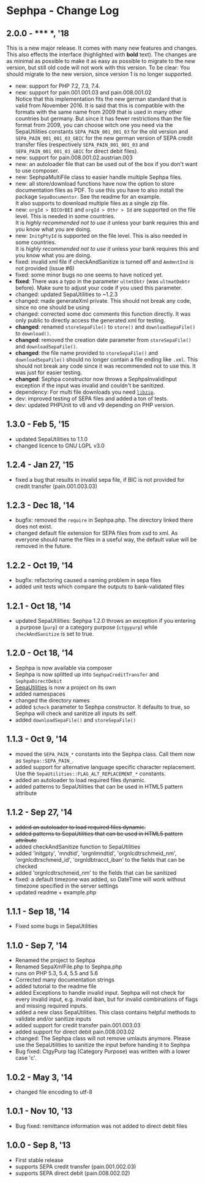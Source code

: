 Sephpa - Change Log
===============

## 2.0.0 - *** *, '18
This is a new major release. It comes with many new features and changes. This also effects the
interface (highlighted with **bold** text). The changes are as minimal as possible to make it as easy as possible to migrate to
the new version, but still old code will not work with this version. To be clear: You should migrate
to the new version, since version 1 is no longer supported.

- new: support for PHP 7.2, 7.3, 7.4.
- new: support for pain.001.001.03 and pain.008.001.02<br>
Notice that this implementation fits the new german standard that is valid from November 2016. 
It is said that this is compatible with the formats with the same name from 2009 that is used 
in many other countries but germany. But since it has fewer restrictions than the file format 
from 2009, you can choose witch one you need via the SepaUtilities constants `SEPA_PAIN_001_001_03`
for the old version and `SEPA_PAIN_001_001_03_GBIC` for the new german version of SEPA credit 
transfer files (respectively `SEPA_PAIN_001_001_03` and `SEPA_PAIN_001_001_03_GBIC` for direct 
debit files).
- new: support for pain.008.001.02.austrian.003
- new: an autoloader file that can be used out of the box if you don't want to use composer.
- new: SephpaMultiFile class to easier handle multiple Sephpa files.
- new: all store/download functions have now the option to store documentation files as PDF. To
use this you have to also install the package `SepaDocumentor`. See the readme for
an example.  
It also supports to download multiple files as a single zip file.
- new: `orgId > BICOrBEI` and `orgId > Othr > Id` are supported on the file level. This is needed in some countries.  
It is *highly recommended not to use it* unless your bank requires this and you know what you 
are doing. 
- new: `InitgPtyId` is supported on the file level. This is also needed in some countries.  
It is *highly recommended not to use it* unless your bank requires this and you know what you 
are doing. 
- fixed: invalid xml file if checkAndSanitize is turned off and `AmdmntInd` is not provided (issue #6)
- fixed: some minor bugs no one seems to have noticed yet.
- **fixed**: There was a typo in the parameter `ultmtDbtr` (was `ultmatDebtr` before). Make sure
  to adjust your code if you used this parameter.
- changed: updated SepaUtilities to ~1.2.3
- changed: made generateXml private. This should not break any code, since no one should be using
- changed: corrected some doc comments
this function directly. It was only public to directly access the generated xml for testing.
- **changed**: renamed `storeSepaFile()` to `store()` and `downloadSepaFile()` to `download()`.
- **changed**: removed the creation date parameter from `storeSepaFile()` and `downloadSepaFile()`.
- **changed**: the file name provided to `storeSepaFile()` and `downloadSepaFile()` should no longer
contain a file ending like `.xml`.
This should not break any code since it was recommended not to use this. It was just for easier testing.
- **changed**: Sephpa constructor now throws a SephpaInvalidInput exception if the input was invalid
and couldn't be sanitized.
- dependency: For multi file downloads you need [`libzip`](http://php.net/manual/en/book.zip.php).
- dev: improved testing of SEPA files and added a ton of tests.
- dev: updated PHPUnit to v8 and v9 depending on PHP version.

## 1.3.0 - Feb 5, '15
- updated SepaUtilities to 1.1.0
- changed licence to GNU LGPL v3.0

## 1.2.4 - Jan 27, '15
- fixed a bug that results in invalid sepa file, if BIC is not provided for credit transfer (pain.001.003.03)

## 1.2.3 - Dec 18, '14
- bugfix: removed the `require` in Sephpa.php. The directory linked there does not exist.
- changed default file extension for SEPA files from xsd to xml. As everyone should name the files
in a useful way, the default value will be removed in the future.

## 1.2.2 - Oct 19, '14
- bugfix: refactoring caused a naming problem in sepa files
- added unit tests which compare the outputs to bank-validated files

## 1.2.1 - Oct 18, '14
- updated SepaUtilities: Sephpa 1.2.0 throws an exception if you entering a purpose (`purp`) 
or a category purpose (`ctgypurp`) while `checkAndSanitize` is set to true.

## 1.2.0 - Oct 18, '14
- Sephpa is now available via composer
- Sephpa is now splitted up into `SephpaCreditTransfer` and `SephpaDirectDebit`
- [SepaUtilities](https://github.com/AbcAeffchen/SepaUtilities) is now a project on its own
- added namespaces
- changed the directory names
- added `$check` parameter to Sephpa constructor. It defaults to true, so Sephpa will check and
sanitize all inputs its self.
- added `downloadSepaFile()` and `storeSepaFile()`

## 1.1.3 - Oct 9, '14
- moved the `SEPA_PAIN_*` constants into the Sephpa class. Call them now as `Sephpa::SEPA_PAIN_`.
- added support for alternative language specific character replacement. Use the 
`SepaUtilities::FLAG_ALT_REPLACEMENT_*` constants.
- added an autoloader to load required files dynamic.
- added patterns to SepaUtilities that can be used in HTML5 pattern attribute

## 1.1.2 - Sep 27, '14
- ~~added an autoloader to load required files dynamic.~~
- ~~added patterns to SepaUtilities that can be used in HTML5 pattern attribute~~
- added checkAndSanitize function to SepaUtilities
- added 'initgpty', 'mndtid', 'orgnlmndtid', 'orgnlcdtrschmeid_nm', 'orgnlcdtrschmeid_id',
'orgnldbtracct_iban' to the fields that can be checked
- added 'orgnlcdtrschmeid_nm' to the fields that can be sanitized
- fixed: a default timezone was added, so DateTime will work without timezone specified in the
server settings
- updated readme + example.php

## 1.1.1 - Sep 18, '14
- Fixed some bugs in SepaUtilities

## 1.1.0 - Sep 7, '14
- Renamed the project to Sephpa
- Renamed SepaXmlFile.php to Sephpa.php
- runs on PHP 5.3, 5.4, 5.5 and 5.6
- Corrected many documentation strings
- added tutorial to the readme file
- added Exceptions to handle invalid input. Sephpa will not check for every invalid input, e.g.
invalid iban, but for invalid combinations of flags and missing required inputs.
- added a new class SepaUtilities. This class contains helpful methods to validate
and/or sanitize inputs
- added support for credit transfer pain.001.003.03
- added support for direct debit pain.008.003.02
- changed: The Sephpa class will not remove umlauts anymore. Please use the SepaUtilities to
sanitize the input before handing it to Sephpa
- Bug fixed: CtgyPurp tag (Category Purpose) was written with a lower case 'c'.


## 1.0.2 - May 3, '14
- changed file encoding to utf-8

## 1.0.1 - Nov 10, '13
- Bug fixed: remittance information was not added to direct debit files

## 1.0.0 - Sep 8, '13
- First stable release
- supports SEPA credit transfer (pain.001.002.03)
- supports SEPA direct debit (pain.008.002.02)

